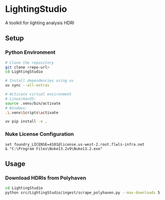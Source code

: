 # LightingStudio

A toolkit for lighting analysis HDRI

## Setup

### Python Environment

```bash
# Clone the repository
git clone <repo-url>
cd LightingStudio

# Install dependencies using uv
uv sync --all-extras

# Activate virtual environment
# Linux/macOS:
source .venv/bin/activate
# Windows:
.\.venv\Scripts\activate

uv pip install -e .
```

### Nuke License Configuration

```batch
set foundry_LICENSE=4101@license.us-west-2.root.flwls-infra.net
& "C:\Program Files\Nuke13.2v9\Nuke13.2.exe"
```

## Usage

### Download HDRIs from Polyhaven

```bash
cd LightingStudio
python src/LightingStudio/ingest/scrape_polyhaven.py --max-downloads 5 --max-resolution 1k --root-output-dir .\tmp\source\
```